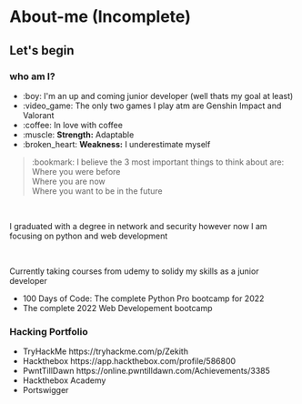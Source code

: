 # About-me (Incomplete)

<h2> Let's begin </2>
  
<h3> who am I? </h3>
<ul> 
  <li> :boy: I'm an up and coming junior developer (well thats my goal at least) </li>
  <li> :video_game: The only two games I play atm are Genshin Impact and Valorant </li>
  <li> :coffee: In love with coffee </li>
  <li> :muscle: <b>Strength:</b> Adaptable
  <li> :broken_heart: <b> Weakness:</b> I underestimate myself
</ul>
  
  <blockquote>
  :bookmark: I believe the 3 most important things to think about are:<br>
  Where you were before <br>
  Where you are now <br>
  Where you want to be in the future <br>
  </blockquote> <br>
  
  <p> I graduated with a degree in network and security however now I am focusing on python and web development </p>
  <br>
  <p> Currently taking courses from udemy to solidy my skills as a junior developer </p>
  <ul>
    <li> 100 Days of Code: The complete Python Pro bootcamp for 2022 </li>
    <li> The complete 2022 Web Developement bootcamp </li>
  </ul>
  
  <h3> Hacking Portfolio </h2>
  <ul>
    <li> TryHackMe https://tryhackme.com/p/Zekith </li>
    <li> Hackthebox https://app.hackthebox.com/profile/586800 </li>
    <li> PwntTillDawn https://online.pwntilldawn.com/Achievements/3385</li>
    <li> Hackthebox Academy </li>
    <li> Portswigger </li>
 </ul>
  
